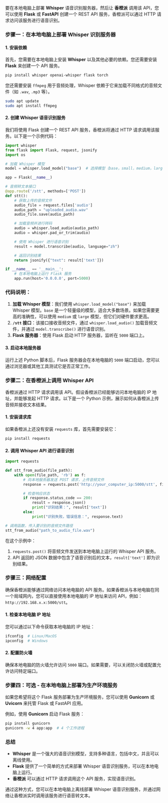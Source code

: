 要在本地电脑上部署 **Whisper** 语音识别服务器，然后让 **香橙派** 调用该 API，您可以使用 **Flask** 或 **FastAPI** 创建一个 REST API 服务，香橙派可以通过 HTTP 请求访问该服务进行语音识别。

### 步骤一：在本地电脑上部署 Whisper 识别服务器

#### 1. 安装依赖

首先，您需要在本地电脑上安装 **Whisper** 以及其他必要的依赖。您还需要安装 **Flask** 来创建一个 API 服务。

```bash
pip install whisper openai-whisper flask torch
```

您还需要安装 `ffmpeg` 用于音频处理，Whisper 依赖于它来加载不同格式的音频文件（如 `.wav`, `.mp3` 等）。

```bash
sudo apt update
sudo apt install ffmpeg
```

#### 2. 创建 Whisper 语音识别服务

我们将使用 Flask 创建一个 REST API 服务，香橙派将通过 HTTP 请求调用该服务。以下是一个示例代码：

```python
import whisper
from flask import Flask, request, jsonify
import os

# 加载 Whisper 模型
model = whisper.load_model("base")  # 选择模型（base，small，medium，large）

app = Flask(__name__)

# 音频转文本接口
@app.route('/stt', methods=['POST'])
def stt():
    # 获取上传的音频文件
    audio_file = request.files['audio']
    audio_path = "uploaded_audio.wav"
    audio_file.save(audio_path)

    # 加载音频并进行转码
    audio = whisper.load_audio(audio_path)
    audio = whisper.pad_or_trim(audio)

    # 使用 Whisper 进行语音识别
    result = model.transcribe(audio, language="zh")

    # 返回识别结果
    return jsonify({"text": result['text']})

if __name__ == '__main__':
    # 在本地电脑上运行 Flask 服务
    app.run(host='0.0.0.0', port=5000)
```

### 代码说明：
1. **加载 Whisper 模型**：我们使用 `whisper.load_model("base")` 来加载 Whisper 模型。`base` 是一个轻量级的模型，适合大多数场景。如果您需要更高的准确性，可以使用 `medium` 或 `large` 模型，但它们对硬件要求更高。
2. **`/stt` 接口**：该接口接收音频文件，通过 `whisper.load_audio()` 加载音频文件，并通过 `model.transcribe()` 进行语音识别。
3. **Flask 服务器**：使用 Flask 启动 HTTP 服务器，监听在 `5000` 端口上。

#### 3. 启动本地服务器

运行上述 Python 脚本后，Flask 服务器会在本地电脑的 `5000` 端口启动，您可以通过浏览器或其他工具测试它是否正常工作。

### 步骤二：在香橙派上调用 Whisper API

香橙派通过 HTTP 请求调用该 API。假设香橙派已经能够访问本地电脑的 IP 地址，并能够发起 HTTP 请求。以下是一个 Python 示例，展示如何从香橙派上传音频并接收文本结果。

#### 1. 安装请求库

如果香橙派上还没有安装 `requests` 库，首先需要安装它：

```bash
pip install requests
```

#### 2. 调用 Whisper API 进行语音识别

```python
import requests

def stt_from_audio(file_path):
    with open(file_path, 'rb') as f:
        # 向本地服务器发送 POST 请求，上传音频文件
        response = requests.post('http://your_computer_ip:5000/stt', files={'audio': f})

        # 检查响应状态
        if response.status_code == 200:
            result = response.json()
            print("识别结果：", result['text'])
        else:
            print("识别失败，错误信息：", response.text)

# 调用函数，传入要识别的音频文件路径
stt_from_audio("path_to_audio_file.wav")
```

在这个示例中：
1. `requests.post()` 将音频文件发送到本地电脑上运行的 Whisper API 服务。
2. API 返回的 JSON 数据中包含了语音识别后的文本，`result['text']` 即为识别结果。

### 步骤三：网络配置

确保香橙派能够通过网络访问本地电脑的 API 服务。如果香橙派与本地电脑在同一个局域网内，您可以直接使用本地电脑的 IP 地址来访问 API，例如：`http://192.168.x.x:5000/stt`。

#### 1. 检查本地电脑 IP 地址

您可以通过以下命令获取本地电脑的 IP 地址：
```bash
ifconfig  # Linux/MacOS
ipconfig  # Windows
```

#### 2. 配置防火墙

确保本地电脑的防火墙允许访问 `5000` 端口。如果需要，可以关闭防火墙或配置允许访问特定端口。

### 步骤四：可选 - 在本地电脑上部署为生产环境服务

如果您希望将这个 Flask 服务部署为生产环境服务，您可以使用 **Gunicorn** 或 **Uvicorn** 来托管 Flask 或 FastAPI 应用。

例如，使用 **Gunicorn** 启动 Flask 服务：

```bash
pip install gunicorn
gunicorn -w 4 app:app  # 4 个工作进程
```

### 总结

- **Whisper** 是一个强大的语音识别模型，支持多种语言，包括中文，并且可以离线使用。
- **Flask** 提供了一个简单的方式来部署 Whisper 语音识别服务，可以在本地电脑上运行。
- **香橙派** 可以通过 HTTP 请求调用这个 API 服务，实现语音识别。

通过这种方式，您可以在本地电脑上离线部署 Whisper 语音识别服务，并通过网络让香橙派实时调用该服务进行语音转文本。